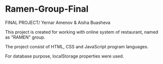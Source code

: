 # Ramen-Group-Final
FINAL PROJECT/ Yernar Amenov & Aisha Buasheva

This project is created for working with online system of restaurant, named as "RAMEN" group.

The project consist of HTML, CSS and JavaScript program languages.

For database purpose, localStorage properties were used.
